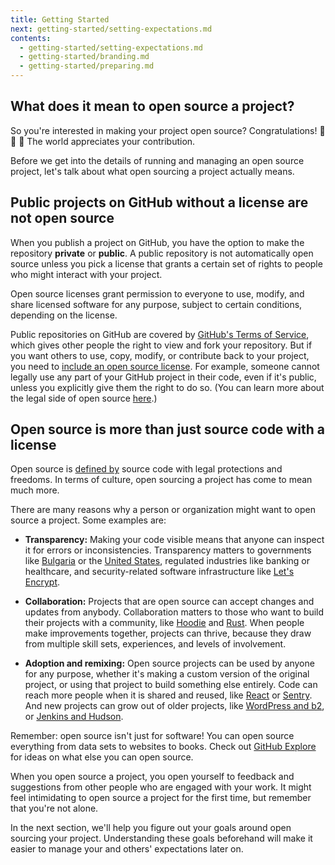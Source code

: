 ```yaml
---
title: Getting Started
next: getting-started/setting-expectations.md
contents:
  - getting-started/setting-expectations.md
  - getting-started/branding.md
  - getting-started/preparing.md
---
```


## What does it mean to open source a project?

So you're interested in making your project open source? Congratulations! 🎉 🙌 🌟 The world appreciates your contribution.

Before we get into the details of running and managing an open source project, let's talk about what open sourcing a project actually means.

## Public projects on GitHub without a license are not open source

When you publish a project on GitHub, you have the option to make the repository **private** or **public**. A public repository is not automatically open source unless you pick a license that grants a certain set of rights to people who might interact with your project.

Open source licenses grant permission to everyone to use, modify, and share licensed software for any purpose, subject to certain conditions, depending on the license.

Public repositories on GitHub are covered by [GitHub's Terms of Service](https://help.github.com/articles/github-terms-of-service/#f-copyright-and-content-ownership), which gives other people the right to view and fork your repository. But if you want others to use, copy, modify, or contribute back to your project, you need to [include an open source license](https://help.github.com/articles/open-source-licensing/). For example, someone cannot legally use any part of your GitHub project in their code, even if it's public, unless you explicitly give them the right to do so. (You can learn more about the legal side of open source [here](../troubleshooting/legal/).)

## Open source is more than just source code with a license

Open source is [defined by](https://opensource.org/osd) source code with legal protections and freedoms. In terms of culture, open sourcing a project has come to mean much more.

There are many reasons why a person or organization might want to open source a project. Some examples are:

* **Transparency:** Making your code visible means that anyone can inspect it for errors or inconsistencies. Transparency matters to governments like [Bulgaria](https://medium.com/@bozhobg/bulgaria-got-a-law-requiring-open-source-98bf626cf70a) or the [United States](https://sourcecode.cio.gov/), regulated industries like banking or healthcare, and security-related software infrastructure like [Let's Encrypt](https://github.com/letsencrypt).

* **Collaboration:** Projects that are open source can accept changes and updates from anybody. Collaboration matters to those who want to build their projects with a community, like [Hoodie](https://github.com/hoodiehq) and [Rust](https://github.com/rust-lang/rust). When people make improvements together, projects can thrive, because they draw from multiple skill sets, experiences, and levels of involvement.

* **Adoption and remixing:** Open source projects can be used by anyone for any purpose, whether it's making a custom version of the original project, or using that project to build something else entirely. Code can reach more people when it is shared and reused, like [React](https://github.com/facebook/react) or [Sentry](https://github.com/getsentry/sentry). And new projects can grow out of older projects, like [WordPress and b2](https://github.com/WordPress/book/blob/master/Content/Part%201/2-b2-cafelog.md), or [Jenkins and Hudson](https://github.com/jenkinsci).

Remember: open source isn't just for software! You can open source everything from data sets to websites to books. Check out [GitHub Explore](https://github.com/explore) for ideas on what else you can open source.

When you open source a project, you open yourself to feedback and suggestions from other people who are engaged with your work. It might feel intimidating to open source a project for the first time, but remember that you're not alone.

In the next section, we'll help you figure out your goals around open sourcing your project. Understanding these goals beforehand will make it easier to manage your and others' expectations later on.
